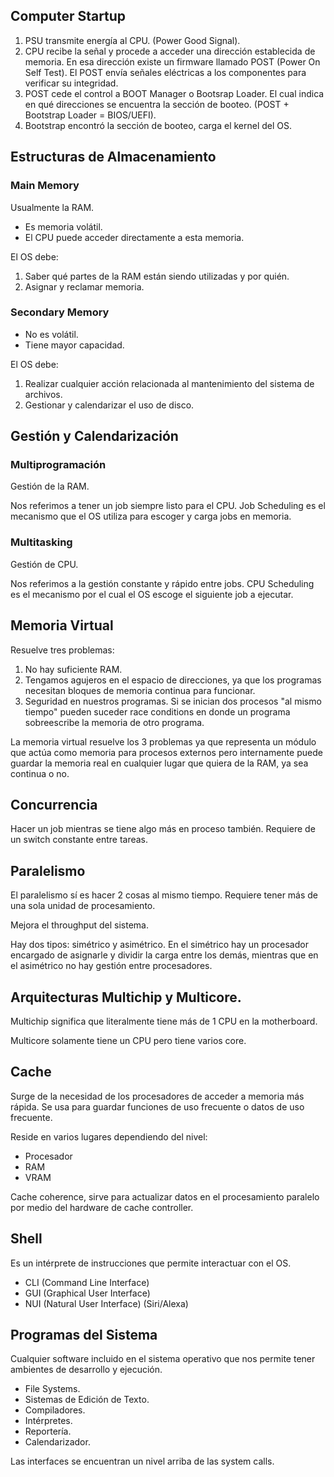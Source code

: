 ## Computer Startup

1. PSU transmite energía al CPU. (Power Good Signal).
1. CPU recibe la señal y procede a acceder una dirección establecida de memoria. En esa dirección existe un firmware llamado POST (Power On Self Test). El POST envía señales eléctricas a los componentes para verificar su integridad.
1. POST cede el control a BOOT Manager o Bootsrap Loader. El cual indica en qué direcciones se encuentra la sección de booteo. (POST + Bootstrap Loader = BIOS/UEFI).
1. Bootstrap encontró la sección de booteo, carga el kernel del OS.

## Estructuras de Almacenamiento

### Main Memory

Usualmente la RAM.

- Es memoria volátil.
- El CPU puede acceder directamente a esta memoria.

El OS debe:

1. Saber qué partes de la RAM están siendo utilizadas y por quién.
1. Asignar y reclamar memoria.

### Secondary Memory

- No es volátil.
- Tiene mayor capacidad.

El OS debe:

1. Realizar cualquier acción relacionada al mantenimiento del sistema de archivos.
1. Gestionar y calendarizar el uso de disco.

## Gestión y Calendarización

### Multiprogramación

Gestión de la RAM.

Nos referimos a tener un job siempre listo para el CPU. Job Scheduling es el mecanismo que el OS utiliza para escoger y carga jobs en memoria.

### Multitasking

Gestión de CPU.

Nos referimos a la gestión constante y rápido entre jobs. CPU Scheduling es el mecanismo por el cual el OS escoge el siguiente job a ejecutar.

## Memoria Virtual

Resuelve tres problemas:

1. No hay suficiente RAM.
1. Tengamos agujeros en el espacio de direcciones, ya que los programas necesitan bloques de memoria continua para funcionar.
1. Seguridad en nuestros programas. Si se inician dos procesos "al mismo tiempo" pueden suceder race conditions en donde un programa sobreescribe la memoria de otro programa.

La memoria virtual resuelve los 3 problemas ya que representa un módulo que actúa como memoria para procesos externos pero internamente puede guardar la memoria real en cualquier lugar que quiera de la RAM, ya sea continua o no.

## Concurrencia

Hacer un job mientras se tiene algo más en proceso también. Requiere de un switch constante entre tareas.

## Paralelismo

El paralelismo sí es hacer 2 cosas al mismo tiempo. Requiere tener más de una sola unidad de procesamiento.

Mejora el throughput del sistema.

Hay dos tipos: simétrico y asimétrico. En el simétrico hay un procesador encargado de asignarle y dividir la carga entre los demás, mientras que en el asimétrico no hay gestión entre procesadores.

## Arquitecturas Multichip y Multicore.

Multichip significa que literalmente tiene más de 1 CPU en la motherboard.

Multicore solamente tiene un CPU pero tiene varios core.

## Cache

Surge de la necesidad de los procesadores de acceder a memoria más rápida. Se usa para guardar funciones de uso frecuente o datos de uso frecuente.

Reside en varios lugares dependiendo del nivel:

- Procesador
- RAM
- VRAM

Cache coherence, sirve para actualizar datos en el procesamiento paralelo por medio del hardware de cache controller.

## Shell

Es un intérprete de instrucciones que permite interactuar con el OS.

- CLI (Command Line Interface)
- GUI (Graphical User Interface)
- NUI (Natural User Interface) (Siri/Alexa)

## Programas del Sistema

Cualquier software incluido en el sistema operativo que nos permite tener ambientes de desarrollo y ejecución.

- File Systems.
- Sistemas de Edición de Texto.
- Compiladores.
- Intérpretes.
- Reportería.
- Calendarizador.

Las interfaces se encuentran un nivel arriba de las system calls.
